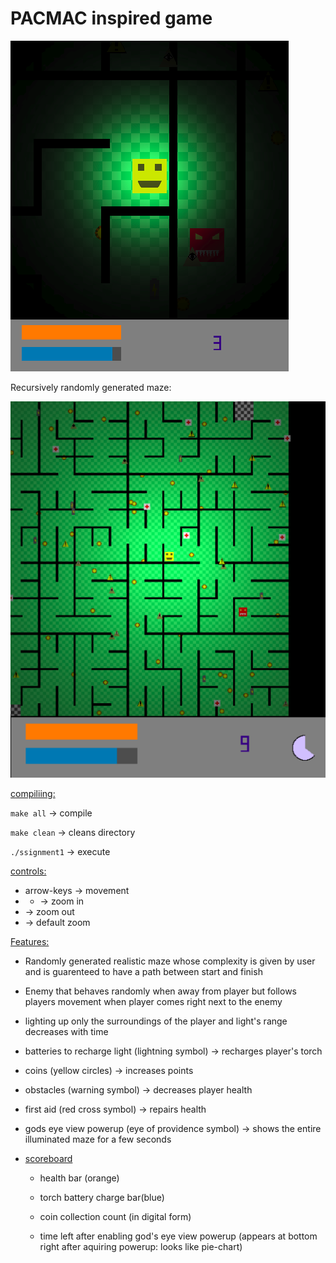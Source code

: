# PACMAC inspired game


![Image of Yaktocat](https://raw.githubusercontent.com/VisveshS/PacMan-OpenGL/master/20171133_Assign1/pm1.png)

Recursively randomly generated maze:

![Image of Yaktocat](https://raw.githubusercontent.com/VisveshS/PacMan-OpenGL/master/20171133_Assign1/maze.png)

<u>compiliing:</u>

`make all` &rarr; compile

`make clean` &rarr; cleans directory

`./ssignment1` &rarr; execute

<u>controls:</u>

 * arrow-keys &rarr; movement
 * + &rarr; zoom in
 * &rarr; zoom out
 * &rarr; default zoom

<u>Features:</u>

* Randomly generated realistic maze whose complexity is given by user and is
guarenteed to have a path between start and finish

 * Enemy that behaves randomly when away from player but follows players movement
when player comes right next to the enemy

 * lighting up only the surroundings of the player and light's range decreases with time

 * batteries to recharge light (lightning symbol) → recharges player's torch

 * coins (yellow circles) → increases points

 * obstacles (warning symbol) → decreases player health

 * first aid (red cross symbol) → repairs health

 * gods eye view powerup (eye of providence symbol) → shows the entire illuminated maze for a few seconds

 * <u>scoreboard</u>

    * health bar (orange)

    * torch battery charge bar(blue)

    * coin collection count (in digital form)

    * time left after enabling god's eye view powerup (appears at bottom right after
aquiring powerup: looks like pie-chart)
